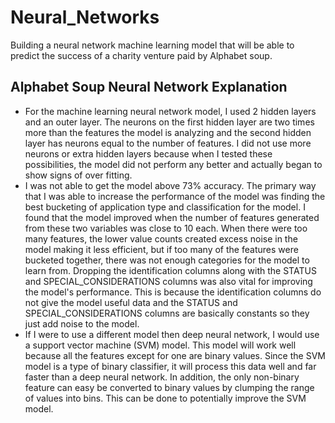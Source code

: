 # Neural_Networks
Building a neural network machine learning model that will be able to predict the success of a charity venture paid by Alphabet soup.

## Alphabet Soup Neural Network Explanation 

- For the machine learning neural network model, I used 2 hidden layers and an outer layer. The neurons on the first hidden layer are two times more than the features the model is analyzing and the second hidden layer has neurons equal to the number of features. I did not use more neurons or extra hidden layers because when I tested these possibilities, the model did not perform any better and actually began to show signs of over fitting. 
- I was not able to get the model above 73% accuracy. The primary way that I was able to increase the performance of the model was finding the best bucketing of application type and classification for the model. I found that the model improved when the number of features generated from these two variables was close to 10 each. When there were too many features, the lower value counts created excess noise in the model making it less efficient, but if too many of the features were bucketed together, there was not enough categories for the model to learn from. Dropping the identification columns along with the STATUS and SPECIAL_CONSIDERATIONS columns was also vital for improving the model's performance. This is because the identification columns do not give the model useful data and the STATUS and SPECIAL_CONSIDERATIONS columns are basically constants so they just add noise to the model. 
- If I were to use a different model then deep neural network, I would use a support vector machine (SVM) model. This model will work well because all the features except for one are binary values. Since the SVM model is a type of binary classifier, it will process this data well and far faster than a deep neural network. In addition, the only non-binary feature can easy be converted to binary values by clumping the range of values into bins. This can be done to potentially improve the SVM model. 
